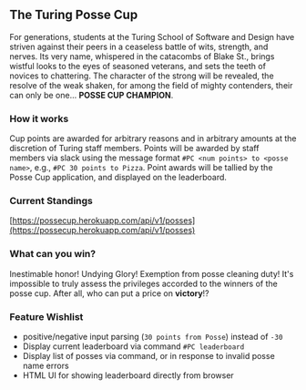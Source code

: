 ## The Turing Posse Cup

For generations, students at the Turing School of Software and Design have
striven against their peers in a ceaseless battle of wits, strength, and nerves.
Its very name, whispered in the catacombs of Blake St., brings wistful looks to the
eyes of seasoned veterans, and sets the teeth of novices to chattering.
The character of the strong will be revealed, the resolve of the weak shaken, for among
the field of mighty contenders, their can only be one... __POSSE CUP CHAMPION__.

### How it works

Cup points are awarded for arbitrary reasons and in arbitrary amounts at the discretion of
Turing staff members. Points will be awarded by staff members via slack using the message
format `#PC <num points> to <posse name>`, e.g., `#PC 30 points to Pizza`. Point awards
will be tallied by the Posse Cup application, and displayed on the leaderboard.

### Current Standings

[https://possecup.herokuapp.com/api/v1/posses](https://possecup.herokuapp.com/api/v1/posses)

### What can you win?

Inestimable honor! Undying Glory! Exemption from posse cleaning duty! It's impossible
to truly assess the privileges accorded to the winners of the posse cup. After all, who can put a price on __victory__!?

### Feature Wishlist

* positive/negative input parsing (`30 points from Posse`) instead of `-30`
* Display current leaderboard via command `#PC leaderboard`
* Display list of posses via command, or in response to invalid posse name errors
* HTML UI for showing leaderboard directly from browser